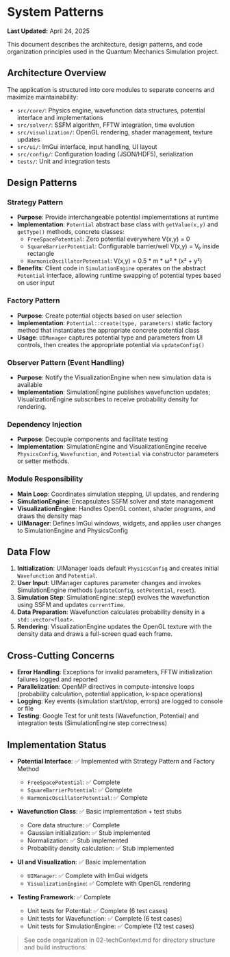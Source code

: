 # System Patterns

**Last Updated:** April 24, 2025

This document describes the architecture, design patterns, and code organization principles used in the Quantum Mechanics Simulation project.

## Architecture Overview

The application is structured into core modules to separate concerns and maximize maintainability:

- `src/core/`: Physics engine, wavefunction data structures, potential interface and implementations
- `src/solver/`: SSFM algorithm, FFTW integration, time evolution
- `src/visualization/`: OpenGL rendering, shader management, texture updates
- `src/ui/`: ImGui interface, input handling, UI layout
- `src/config/`: Configuration loading (JSON/HDF5), serialization
- `tests/`: Unit and integration tests

## Design Patterns

### Strategy Pattern
* **Purpose**: Provide interchangeable potential implementations at runtime
* **Implementation**: `Potential` abstract base class with `getValue(x,y)` and `getType()` methods, concrete classes:
  * `FreeSpacePotential`: Zero potential everywhere V(x,y) = 0
  * `SquareBarrierPotential`: Configurable barrier/well V(x,y) = V₀ inside rectangle
  * `HarmonicOscillatorPotential`: V(x,y) = 0.5 * m * ω² * (x² + y²)
* **Benefits**: Client code in `SimulationEngine` operates on the abstract `Potential` interface, allowing runtime swapping of potential types based on user input

### Factory Pattern
* **Purpose**: Create potential objects based on user selection
* **Implementation**: `Potential::create(type, parameters)` static factory method that instantiates the appropriate concrete potential class
* **Usage**: `UIManager` captures potential type and parameters from UI controls, then creates the appropriate potential via `updateConfig()`

### Observer Pattern (Event Handling)
* **Purpose**: Notify the VisualizationEngine when new simulation data is available
* **Implementation**: SimulationEngine publishes wavefunction updates; VisualizationEngine subscribes to receive probability density for rendering.

### Dependency Injection
* **Purpose**: Decouple components and facilitate testing
* **Implementation**: SimulationEngine and VisualizationEngine receive `PhysicsConfig`, `Wavefunction`, and `Potential` via constructor parameters or setter methods.

### Module Responsibility
* **Main Loop**: Coordinates simulation stepping, UI updates, and rendering
* **SimulationEngine**: Encapsulates SSFM solver and state management
* **VisualizationEngine**: Handles OpenGL context, shader programs, and draws the density map
* **UIManager**: Defines ImGui windows, widgets, and applies user changes to SimulationEngine and PhysicsConfig

## Data Flow

1. **Initialization**: UIManager loads default `PhysicsConfig` and creates initial `Wavefunction` and `Potential`.
2. **User Input**: UIManager captures parameter changes and invokes SimulationEngine methods (`updateConfig`, `setPotential`, `reset`).
3. **Simulation Step**: SimulationEngine::step() evolves the wavefunction using SSFM and updates `currentTime`.
4. **Data Preparation**: Wavefunction calculates probability density in a `std::vector<float>`.
5. **Rendering**: VisualizationEngine updates the OpenGL texture with the density data and draws a full-screen quad each frame.

## Cross-Cutting Concerns

- **Error Handling**: Exceptions for invalid parameters, FFTW initialization failures logged and reported
- **Parallelization**: OpenMP directives in compute-intensive loops (probability calculation, potential application, k-space operations)
- **Logging**: Key events (simulation start/stop, errors) are logged to console or file
- **Testing**: Google Test for unit tests (Wavefunction, Potential) and integration tests (SimulationEngine step correctness)

## Implementation Status

- **Potential Interface**: ✅ Implemented with Strategy Pattern and Factory Method
  * `FreeSpacePotential`: ✅ Complete
  * `SquareBarrierPotential`: ✅ Complete
  * `HarmonicOscillatorPotential`: ✅ Complete

- **Wavefunction Class**: ✅ Basic implementation + test stubs
  * Core data structure: ✅ Complete
  * Gaussian initialization: ✅ Stub implemented
  * Normalization: ✅ Stub implemented
  * Probability density calculation: ✅ Stub implemented

- **UI and Visualization**: ✅ Basic implementation
  * `UIManager`: ✅ Complete with ImGui widgets
  * `VisualizationEngine`: ✅ Complete with OpenGL rendering

- **Testing Framework**: ✅ Complete
  * Unit tests for Potential: ✅ Complete (6 test cases)
  * Unit tests for Wavefunction: ✅ Complete (6 test cases)
  * Unit tests for SimulationEngine: ✅ Complete (12 test cases)

> See code organization in 02-techContext.md for directory structure and build instructions.